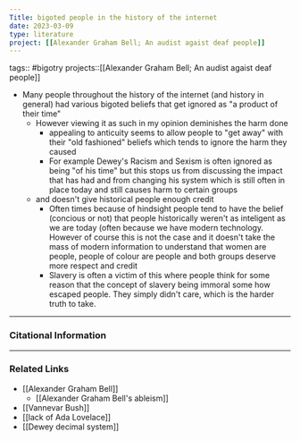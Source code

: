 ```yaml
---
Title: bigoted people in the history of the internet
date: 2023-03-09
type: literature
project: [[Alexander Graham Bell; An audist agaist deaf people]]
---
```

tags:: #bigotry
projects::[[Alexander Graham Bell; An audist agaist deaf people]]


-   Many people throughout the history of the internet (and history in general) had various bigoted beliefs that get ignored as "a product of their time"
	- However viewing it as such in my opinion deminishes the harm done 
		- appealing to anticuity seems to allow people to "get away" with their "old fashioned" beliefs which tends to ignore the harm they caused
		- For example Dewey's Racism and Sexism is often ignored as being "of his time" but this stops us from discussing the impact that has had and from changing his system which is still often in place today and still causes harm to certain groups
	- and doesn't give historical people enough credit
		- Often times because of hindsight people tend to have the belief (concious or not) that people historically weren't as inteligent as we are today (often because we have modern technology. However of course this is not the case and it doesn't take the mass of modern information to understand that women are people, people of colour are people and both groups deserve more respect and credit
		- Slavery is often a victim of this where people think for some reason that the concept of slavery being immoral some how escaped people. They simply didn't care, which is the harder truth to take.

---
### Citational Information



---

### Related Links

- [[Alexander Graham Bell]]
	- [[Alexander Graham Bell's ableism]]
- [[Vannevar Bush]]
- [[lack of Ada Lovelace]]
- [[Dewey decimal system]]